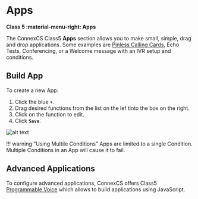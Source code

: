 # Apps
**Class 5 :material-menu-right: Apps**

The ConnexCS Class5 **Apps** section allows you to make small, simple, drag and drop applications. Some examples are [Pinless Calling Cards](https://docs.connexcs.com/calling-card/), Echo Tests, Conferencing, or a Welcome message with an IVR setup and conditions. 

## Build App
To create a new App:

1. Click the blue `+`.
2. Drag desired functions from the list on the lef tinto the box on the right.
3. Click on the function to edit. 
4. Click **`Save`**. 

![alt text][apps]

!!! warning "Using Multile Conditions"
    Apps are limited to a single Condition. Multiple Conditions in an App will cause it to fail.  
    
## Advanced Applications
To configure advanced applications, ConnexCS offers Class5 [Programmable Voice](https://docs.connexcs.com/developers/scriptforge/#class-5-programmable-voice) which allows to build applications using JavaScript.    
    

[apps]: /class5/img/apps.png "Add App"



